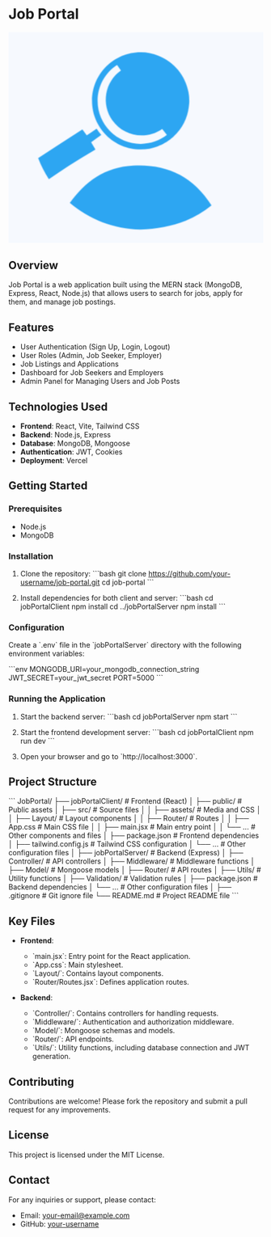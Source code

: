 
# Job Portal

![Job Portal Logo](jobPortalClient/public/JobLogo.png)

## Overview

Job Portal is a web application built using the MERN stack (MongoDB, Express, React, Node.js) that allows users to search for jobs, apply for them, and manage job postings.

## Features

- User Authentication (Sign Up, Login, Logout)
- User Roles (Admin, Job Seeker, Employer)
- Job Listings and Applications
- Dashboard for Job Seekers and Employers
- Admin Panel for Managing Users and Job Posts

## Technologies Used

- **Frontend**: React, Vite, Tailwind CSS
- **Backend**: Node.js, Express
- **Database**: MongoDB, Mongoose
- **Authentication**: JWT, Cookies
- **Deployment**: Vercel

## Getting Started

### Prerequisites

- Node.js
- MongoDB

### Installation

1. Clone the repository:
    \`\`\`bash
    git clone https://github.com/your-username/job-portal.git
    cd job-portal
    \`\`\`

2. Install dependencies for both client and server:
    \`\`\`bash
    cd jobPortalClient
    npm install
    cd ../jobPortalServer
    npm install
    \`\`\`

### Configuration

Create a \`.env\` file in the \`jobPortalServer\` directory with the following environment variables:

\`\`\`env
MONGODB_URI=your_mongodb_connection_string
JWT_SECRET=your_jwt_secret
PORT=5000
\`\`\`

### Running the Application

1. Start the backend server:
    \`\`\`bash
    cd jobPortalServer
    npm start
    \`\`\`

2. Start the frontend development server:
    \`\`\`bash
    cd jobPortalClient
    npm run dev
    \`\`\`

3. Open your browser and go to \`http://localhost:3000\`.

## Project Structure

\`\`\`
JobPortal/
├── jobPortalClient/          # Frontend (React)
│   ├── public/               # Public assets
│   ├── src/                  # Source files
│   │   ├── assets/           # Media and CSS
│   │   ├── Layout/           # Layout components
│   │   ├── Router/           # Routes
│   │   ├── App.css           # Main CSS file
│   │   ├── main.jsx          # Main entry point
│   │   └── ...               # Other components and files
│   ├── package.json          # Frontend dependencies
│   ├── tailwind.config.js    # Tailwind CSS configuration
│   └── ...                   # Other configuration files
│
├── jobPortalServer/          # Backend (Express)
│   ├── Controller/           # API controllers
│   ├── Middleware/           # Middleware functions
│   ├── Model/                # Mongoose models
│   ├── Router/               # API routes
│   ├── Utils/                # Utility functions
│   ├── Validation/           # Validation rules
│   ├── package.json          # Backend dependencies
│   └── ...                   # Other configuration files
│
├── .gitignore                # Git ignore file
└── README.md                 # Project README file
\`\`\`

## Key Files

- **Frontend**:
  - \`main.jsx\`: Entry point for the React application.
  - \`App.css\`: Main stylesheet.
  - \`Layout/\`: Contains layout components.
  - \`Router/Routes.jsx\`: Defines application routes.

- **Backend**:
  - \`Controller/\`: Contains controllers for handling requests.
  - \`Middleware/\`: Authentication and authorization middleware.
  - \`Model/\`: Mongoose schemas and models.
  - \`Router/\`: API endpoints.
  - \`Utils/\`: Utility functions, including database connection and JWT generation.

## Contributing

Contributions are welcome! Please fork the repository and submit a pull request for any improvements.

## License

This project is licensed under the MIT License.

## Contact

For any inquiries or support, please contact:
- Email: your-email@example.com
- GitHub: [your-username](https://github.com/your-username)

